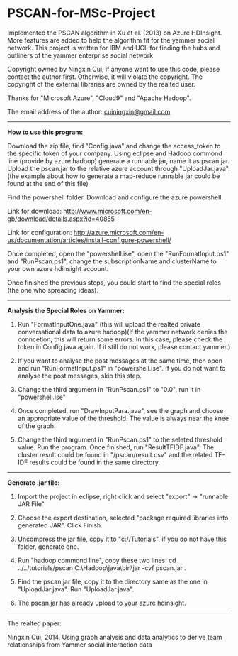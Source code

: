 PSCAN-for-MSc-Project
=====================

Implemented the PSCAN algorithm in Xu et al. (2013) on Azure HDInsight. More features are added to help the algorithm fit for the yammer social network. This project is written for IBM and UCL for finding the hubs and outliners of the yammer enterprise social network

Copyright owned by Ningxin Cui, if anyone want to use this code, please contact the author first. Otherwise, it will violate the copyright. The copyright of the external libraries are owned by the realted user. 

Thanks for "Microsoft Azure", "Cloud9" and "Apache Hadoop". 

The email address of the author: cuiningxin@gmail.com

----------------------------------------------------------------------------------------------------------------------------

<b>How to use this program: </b>

Download the zip file, find "Config.java" and change the access_token to the specific token of your company. Using eclipse and Hadoop commond line (provide by azure hadoop) generate a runnable jar, name it as pscan.jar. Upload the pscan.jar to the relative azure account through "UploadJar.java". (the example about how to generate a map-reduce runnable jar could be found at the end of this file)

Find the powershell folder. Download and configure the azure powershell. 

Link for download: http://www.microsoft.com/en-gb/download/details.aspx?id=40855

Link for configuration: http://azure.microsoft.com/en-us/documentation/articles/install-configure-powershell/ 

Once completed, open the "powershell.ise", open the "RunFormatInput.ps1" and "RunPscan.ps1", change the subscriptionName and clusterName to your own azure hdinsight account.

Once finished the previous steps, you could start to find the special roles (the one who spreading ideas).

----------------------------------------------------------------------------------------------------------------------------
<b> Analysis the Special Roles on Yammer: </b>

  1. Run "FormatInputOne.java" (this will upload the realted private conversational data to azure hadoop)(If the yammer network denies the conncetion, this will return some errors. In this case, please check the token in Config.java again. If it still do not work, please contact yammer.)

  2. If you want to analyse the post messages at the same time, then open and run "RunFormatInput.ps1" in "powershell.ise". If you do not want to analyse the post messages, skip this step.
  
  3. Change the third argument in "RunPscan.ps1" to "0.0", run it in "powershell.ise"

  4. Once completed, run "DrawInputPara.java", see the graph and choose an appropriate value of the threshold. The value is always near the knee of the graph.
  
  5. Change the third argument in "RunPscan.ps1" to the seleted threshold value. Run the program. Once finished, run "ResultTFIDF.java". The cluster result could be found in "/pscan/result.csv" and the related TF-IDF results could be found in the same directory.
  
------------------------------------------------------------------------------------------------------------------------------
<b>Generate .jar file:</b>

  1. Import the project in eclipse, right click and select "export" -> "runnable JAR File" 
  
  2. Choose the export destination, selected "package required libraries into generated JAR". Click Finish.
  
  3. Uncompress the jar file, copy it to "c://Tutorials", if you do not have this folder, generate one.

  4. Run "hadoop commond line", copy these two lines:
      cd ../../tutorials/pscan
      C:\Hadoop\java\bin\jar -cvf pscan.jar *.*

  5. Find the pscan.jar file, copy it to the directory same as the one in "UploadJar.java". Run "UploadJar.java".
  
  6. The pscan.jar has already upload to your azure hdinsight.
  

------------------------------------------------------------------------------------------------------------------------------
The realted paper: 

Ningxin Cui, 2014, Using graph analysis and data analytics to derive team relationships from Yammer social interaction data

